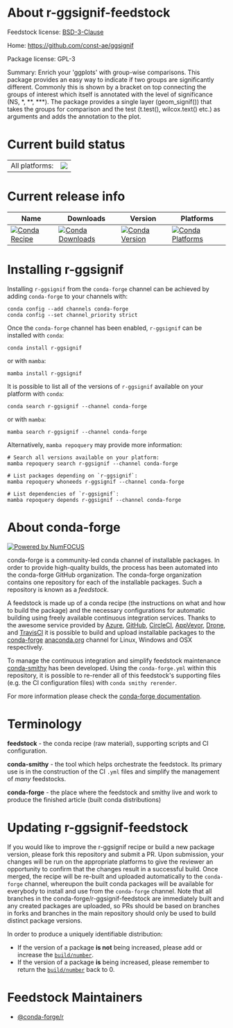 About r-ggsignif-feedstock
==========================

Feedstock license: [BSD-3-Clause](https://github.com/conda-forge/r-ggsignif-feedstock/blob/main/LICENSE.txt)

Home: https://github.com/const-ae/ggsignif

Package license: GPL-3

Summary: Enrich your 'ggplots' with group-wise comparisons. This package provides an easy way to indicate if two groups are significantly different. Commonly this is shown by a bracket on top connecting the groups of interest which itself is annotated with the level of significance (NS, *, **, ***). The package provides a single layer (geom_signif()) that takes the groups for comparison and the test (t.test(), wilcox.text() etc.) as arguments and adds the annotation to the plot.

Current build status
====================


<table><tr><td>All platforms:</td>
    <td>
      <a href="https://dev.azure.com/conda-forge/feedstock-builds/_build/latest?definitionId=1190&branchName=main">
        <img src="https://dev.azure.com/conda-forge/feedstock-builds/_apis/build/status/r-ggsignif-feedstock?branchName=main">
      </a>
    </td>
  </tr>
</table>

Current release info
====================

| Name | Downloads | Version | Platforms |
| --- | --- | --- | --- |
| [![Conda Recipe](https://img.shields.io/badge/recipe-r--ggsignif-green.svg)](https://anaconda.org/conda-forge/r-ggsignif) | [![Conda Downloads](https://img.shields.io/conda/dn/conda-forge/r-ggsignif.svg)](https://anaconda.org/conda-forge/r-ggsignif) | [![Conda Version](https://img.shields.io/conda/vn/conda-forge/r-ggsignif.svg)](https://anaconda.org/conda-forge/r-ggsignif) | [![Conda Platforms](https://img.shields.io/conda/pn/conda-forge/r-ggsignif.svg)](https://anaconda.org/conda-forge/r-ggsignif) |

Installing r-ggsignif
=====================

Installing `r-ggsignif` from the `conda-forge` channel can be achieved by adding `conda-forge` to your channels with:

```
conda config --add channels conda-forge
conda config --set channel_priority strict
```

Once the `conda-forge` channel has been enabled, `r-ggsignif` can be installed with `conda`:

```
conda install r-ggsignif
```

or with `mamba`:

```
mamba install r-ggsignif
```

It is possible to list all of the versions of `r-ggsignif` available on your platform with `conda`:

```
conda search r-ggsignif --channel conda-forge
```

or with `mamba`:

```
mamba search r-ggsignif --channel conda-forge
```

Alternatively, `mamba repoquery` may provide more information:

```
# Search all versions available on your platform:
mamba repoquery search r-ggsignif --channel conda-forge

# List packages depending on `r-ggsignif`:
mamba repoquery whoneeds r-ggsignif --channel conda-forge

# List dependencies of `r-ggsignif`:
mamba repoquery depends r-ggsignif --channel conda-forge
```


About conda-forge
=================

[![Powered by
NumFOCUS](https://img.shields.io/badge/powered%20by-NumFOCUS-orange.svg?style=flat&colorA=E1523D&colorB=007D8A)](https://numfocus.org)

conda-forge is a community-led conda channel of installable packages.
In order to provide high-quality builds, the process has been automated into the
conda-forge GitHub organization. The conda-forge organization contains one repository
for each of the installable packages. Such a repository is known as a *feedstock*.

A feedstock is made up of a conda recipe (the instructions on what and how to build
the package) and the necessary configurations for automatic building using freely
available continuous integration services. Thanks to the awesome service provided by
[Azure](https://azure.microsoft.com/en-us/services/devops/), [GitHub](https://github.com/),
[CircleCI](https://circleci.com/), [AppVeyor](https://www.appveyor.com/),
[Drone](https://cloud.drone.io/welcome), and [TravisCI](https://travis-ci.com/)
it is possible to build and upload installable packages to the
[conda-forge](https://anaconda.org/conda-forge) [anaconda.org](https://anaconda.org/)
channel for Linux, Windows and OSX respectively.

To manage the continuous integration and simplify feedstock maintenance
[conda-smithy](https://github.com/conda-forge/conda-smithy) has been developed.
Using the ``conda-forge.yml`` within this repository, it is possible to re-render all of
this feedstock's supporting files (e.g. the CI configuration files) with ``conda smithy rerender``.

For more information please check the [conda-forge documentation](https://conda-forge.org/docs/).

Terminology
===========

**feedstock** - the conda recipe (raw material), supporting scripts and CI configuration.

**conda-smithy** - the tool which helps orchestrate the feedstock.
                   Its primary use is in the construction of the CI ``.yml`` files
                   and simplify the management of *many* feedstocks.

**conda-forge** - the place where the feedstock and smithy live and work to
                  produce the finished article (built conda distributions)


Updating r-ggsignif-feedstock
=============================

If you would like to improve the r-ggsignif recipe or build a new
package version, please fork this repository and submit a PR. Upon submission,
your changes will be run on the appropriate platforms to give the reviewer an
opportunity to confirm that the changes result in a successful build. Once
merged, the recipe will be re-built and uploaded automatically to the
`conda-forge` channel, whereupon the built conda packages will be available for
everybody to install and use from the `conda-forge` channel.
Note that all branches in the conda-forge/r-ggsignif-feedstock are
immediately built and any created packages are uploaded, so PRs should be based
on branches in forks and branches in the main repository should only be used to
build distinct package versions.

In order to produce a uniquely identifiable distribution:
 * If the version of a package **is not** being increased, please add or increase
   the [``build/number``](https://docs.conda.io/projects/conda-build/en/latest/resources/define-metadata.html#build-number-and-string).
 * If the version of a package **is** being increased, please remember to return
   the [``build/number``](https://docs.conda.io/projects/conda-build/en/latest/resources/define-metadata.html#build-number-and-string)
   back to 0.

Feedstock Maintainers
=====================

* [@conda-forge/r](https://github.com/conda-forge/r/)

